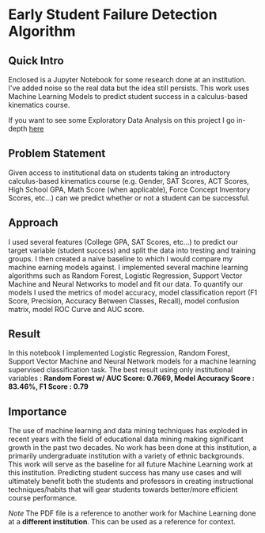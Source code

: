 # Early Student Failure Detection Algorithm

## Quick Intro

Enclosed is a Jupyter Notebook for some research done at an institution. I've added noise so the real data but the idea still persists. This work uses Machine Learning Models to predict student success in a calculus-based kinematics course.

If you want to see some Exploratory Data Analysis on this project I go in-depth [here](https://github.com/darwin-a/PersonalProjects/tree/master/Personal%20Programming%20Projects/Python/Data%20Science/Student%20Insight%20Project)

## Problem Statement

Given access to institutional data on students taking an introductory calculus-based kinematics course (e.g. Gender, SAT Scores, ACT Scores, High School GPA, Math Score (when applicable), Force Concept Inventory Scores, etc...) can we predict whether or not a student can be successful.

## Approach

I used several features (College GPA, SAT Scores, etc...) to predict our target variable (student success) and split the data into tresting and training groups. I then created a naive baseline to which I would compare my machine earning models against. I implemented several machine learning algorithms such as Random Forest, Logistic Regression, Support Vector Machine and Neural Networks to model and fit our data. To quantify our models I used the metrics of model accuracy, model classification report (F1 Score, Precision, Accuracy Between Classes, Recall), model confusion matrix, model ROC Curve and AUC score.

## Result

In this notebook I implemented Logistic Regression, Random Forest, Support Vector Machine and Neural Network models for a machine learning supervised classification task. The best result using only institutional variables : **Random Forest w/ AUC Score: 0.7669, Model Accuracy Score : 83.46%, F1 Score : 0.79**

## Importance

The use of machine learning and data mining techniques has exploded in recent years with the field of educational data mining making significant growth in the past two decades. No work has been done at this institution, a primarily undergraduate institution with a variety of ethnic backgrounds. This work will serve as the baseline for all future Machine Learning work at this institution. Predicting student success has many use cases and will ultimately benefit both the students and professors in creating instructional techniques/habits that will gear students towards better/more efficient course performance.

*Note*
The PDF file is a reference to another work for Machine Learning done at a **different institution**. This can be used as a reference for context. 

